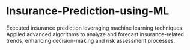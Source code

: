 # Insurance-Prediction-using-ML
Executed insurance prediction leveraging machine learning techniques. Applied advanced algorithms to analyze and forecast insurance-related trends, enhancing decision-making and risk assessment processes.
